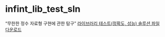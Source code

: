 # infint_lib_test_sln
“무한한 정수 자료형 구현에 관한 탐구”
<a href="https://docs.google.com/uc?export=download&id=1FNO2YdQwcMpP2vxDM62r4aIDHqiXyxNA">라이브러리 테스트(정확도, 성능) 솔루션 파일 다운로드</a>
